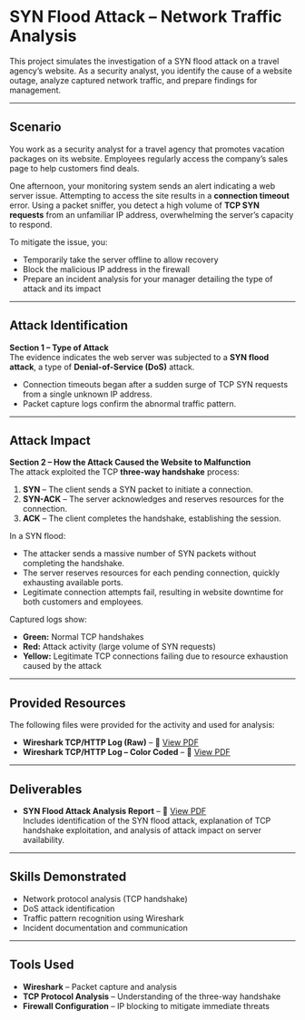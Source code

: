 # SYN Flood Attack – Network Traffic Analysis

This project simulates the investigation of a SYN flood attack on a travel agency’s website. As a security analyst, you identify the cause of a website outage, analyze captured network traffic, and prepare findings for management.

---

## Scenario
You work as a security analyst for a travel agency that promotes vacation packages on its website. Employees regularly access the company’s sales page to help customers find deals.

One afternoon, your monitoring system sends an alert indicating a web server issue. Attempting to access the site results in a **connection timeout** error. Using a packet sniffer, you detect a high volume of **TCP SYN requests** from an unfamiliar IP address, overwhelming the server’s capacity to respond.  

To mitigate the issue, you:
- Temporarily take the server offline to allow recovery
- Block the malicious IP address in the firewall
- Prepare an incident analysis for your manager detailing the type of attack and its impact

---

## Attack Identification

**Section 1 – Type of Attack**  
The evidence indicates the web server was subjected to a **SYN flood attack**, a type of **Denial-of-Service (DoS)** attack.  
- Connection timeouts began after a sudden surge of TCP SYN requests from a single unknown IP address.
- Packet capture logs confirm the abnormal traffic pattern.

---

## Attack Impact

**Section 2 – How the Attack Caused the Website to Malfunction**  
The attack exploited the TCP **three-way handshake** process:  
1. **SYN** – The client sends a SYN packet to initiate a connection.  
2. **SYN-ACK** – The server acknowledges and reserves resources for the connection.  
3. **ACK** – The client completes the handshake, establishing the session.  

In a SYN flood:
- The attacker sends a massive number of SYN packets without completing the handshake.
- The server reserves resources for each pending connection, quickly exhausting available ports.
- Legitimate connection attempts fail, resulting in website downtime for both customers and employees.

Captured logs show:
- **Green:** Normal TCP handshakes  
- **Red:** Attack activity (large volume of SYN requests)  
- **Yellow:** Legitimate TCP connections failing due to resource exhaustion caused by the attack

---

## Provided Resources
The following files were provided for the activity and used for analysis:
- **Wireshark TCP/HTTP Log (Raw)** – 📄 [View PDF](./Wireshark_TCP_HTTP_log.pdf)  
- **Wireshark TCP/HTTP Log – Color Coded** – 📄 [View PDF](./Wireshark_TCP_HTTP_log-Color_coded_TCP_log.pdf)  

---

## Deliverables
- **SYN Flood Attack Analysis Report** – 📄 [View PDF](./SYN_Flood_Attack_Analysis.pdf)  
  Includes identification of the SYN flood attack, explanation of TCP handshake exploitation, and analysis of attack impact on server availability.
---

## Skills Demonstrated
- Network protocol analysis (TCP handshake)
- DoS attack identification
- Traffic pattern recognition using Wireshark
- Incident documentation and communication

---

## Tools Used
- **Wireshark** – Packet capture and analysis
- **TCP Protocol Analysis** – Understanding of the three-way handshake
- **Firewall Configuration** – IP blocking to mitigate immediate threats
